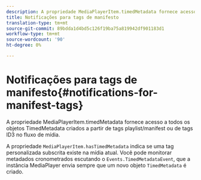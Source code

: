 ```yaml
---
description: A propriedade MediaPlayerItem.timedMetadata fornece acesso a todos os objetos TimedMetadata criados a partir de tags playlist/manifest ou de tags ID3 no fluxo de mídia.
title: Notificações para tags de manifesto
translation-type: tm+mt
source-git-commit: 89bdda1d4bd5c126f19ba75a819942df901183d1
workflow-type: tm+mt
source-wordcount: '90'
ht-degree: 0%

---
```



# Notificações para tags de manifesto{#notifications-for-manifest-tags}

A propriedade MediaPlayerItem.timedMetadata fornece acesso a todos os objetos TimedMetadata criados a partir de tags playlist/manifest ou de tags ID3 no fluxo de mídia.

<!--<a id="section_9A22F6F1EA1F4F0C9E0C7687D12AA4AA"></a>-->

A propriedade `MediaPlayerItem.hasTimedMetadata` indica se uma tag personalizada subscrita existe na mídia atual. Você pode monitorar metadados cronometrados escutando o `Events.TimedMetadataEvent`, que a instância MediaPlayer envia sempre que um novo objeto `TimedMetadata` é criado.
